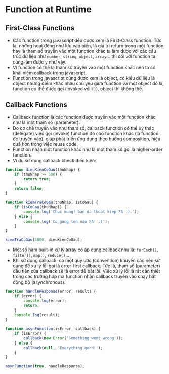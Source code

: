 Function at Runtime
==

## First-Class Functions
- Các function trong javascript đểu được xem là First-Class function. Tức là, những hoạt động như lưu vào biến, là giá trị return trong một function hay là tham số truyền vào một function khác ta làm được với các cấu trúc dữ liệu như `number`, `string`, `object`, `array`... thì đối với function ta cũng làm được y như vậy.
- Vì function có thể là tham số truyền vào một function khác nên ta có khái niệm callback trong javascript.
- Function trong javascript cũng được xem là object, có kiểu dữ liệu là object nhưng điểm khác nhau chủ yếu giữa function và một object đó là, function có thể được gọi (invoked với `()`), object thì không thể.

## Callback Functions
- Callback function là các function được truyền vào một function khác như là một tham số (parameter).
- Do cơ chế truyền vào như tham số, callback function có thể ủy thác (delegate) việc gọi (invoke) function đó cho function khác (là function đc truyền vào), giúp phát triển ứng dụng theo hướng composition, hiệu quả hơn trong việc reuse code.
- Function nhận một function khác như là một tham số gọi là higher-order function.
- Ví dụ sử dụng callback check điểu kiện:

```js
function dieuKienCoGau(thuNhap) {
	if (thuNhap >= 500) {
		return true;
	}
	return false;
}

function kiemTraCoGau(thuNhap, isCoGau) {
	if (isCoGau(thuNhap)) {
		console.log('Chuc mung! ban da thoat kiep FA :).');
	} else {
		console.log('Co gang len nao FA! :(');
	}
}

kiemTraCoGau(1000, dieuKienCoGau);
```

- Một số hàm built-in xử lý array có áp dụng callback như là: `forEach()`, `filter()`, `map()`, `reduce()`...
- Khi sử dụng callback, có một quy ước (convention) khuyến cáo nên sử dụng để xử lý lỗi gọi là error-first callback. Tức là, tham số (parameter) đầu tiên của callback sẽ là error để bắt lỗi. Việc xử lý lỗi là rất cần thiết trong các trường hợp mà function nhận callback truyền vào chạy bất động bộ (asynchronous).

```js
function handleResponse(error, result) {
	if (error) {
		console.log(error);
		return;
	}
	console.log(result);
}

function asynFunction(isError, callback) {
	if (isError) {
		callback(new Error('Something went wrong'));
	} else {
		callback(null, 'Everything good!');
	}
}

asynFunction(true, handleResponse);
```